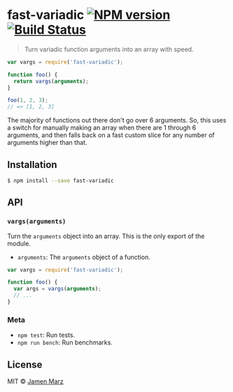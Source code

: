 # fast-variadic [![NPM version](https://badge.fury.io/js/fast-variadic.svg)](https://npmjs.org/package/fast-variadic) [![Build Status](https://travis-ci.org/jamen/fast-variadic.svg?branch=master)](https://travis-ci.org/jamen/fast-variadic)

> Turn variadic function arguments into an array with speed.

```js
var vargs = require('fast-variadic');

function foo() {
  return vargs(arguments);
}

foo(1, 2, 3);
// => [1, 2, 3]
```

The majority of functions out there don't go over 6 arguments.  So, this uses a switch for manually making an array when there are 1 through 6 arguments, and then falls back on a fast custom slice for any number of arguments higher than that.

## Installation

```sh
$ npm install --save fast-variadic
```

## API

### `vargs(arguments)`
Turn the `arguments` object into an array.  This is the only export of the module.
 - `arguments`: The `arguments` object of a function.

```js
var vargs = require('fast-variadic');

function foo() {
  var args = vargs(arguments);
  // ...
}
```

### Meta

 - `npm test`: Run tests.
 - `npm run bench`: Run benchmarks.

## License

MIT © [Jamen Marz](https://github.com/jamen)
